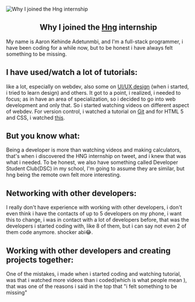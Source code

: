 ![Why I joined the Hng internship](https://images.unsplash.com/photo-1507525428034-b723cf961d3e?ixid=MnwxMjA3fDB8MHxwaG90by1wYWdlfHx8fGVufDB8fHx8&ixlib=rb-1.2.1&auto=format&fit=crop&w=all&h=2000&q=80)

## <center> Why I joined the [Hng](https://internship.zuri.team/enrollment) internship </center>

My name is Aaron Kehinde Adetunmbi, and I'm a full-stack programmer, i have been coding for a while now, but to be honest i have always felt something to be missing.

## I have used/watch a lot of tutorials:

like a lot, especially on webdev, also some on [UI/UX design](https://www.google.com/url?sa=t&rct=j&q=&esrc=s&source=web&cd=&cad=rja&uact=8&ved=2ahUKEwjV_Oe_7rLyAhUKxoUKHcMZBlIQwqsBegQIBhAB&url=https://www.youtube.com/watch?v=jk1T0CdLxwU&usg=AOvVaw18hN3JK2ybN3j5javPK6eE) (when i started, i tried to learn design) and others.
It got to a point, i realized, i needed to focus; as in have an area of specialization, so i decided to go into web development and only that. So i started watching videos on different aspect of webdev. For version control, i watched a tutorial on [Git](https://www.youtube.com/watch?v=3RjQznt-8kE) and for HTML 5 and CSS, i  watched [this](https://www.youtube.com/playlist?list=PL4cUxeGkcC9ivBf_eKCPIAYXWzLlPAm6G).

## But you know what:
Being a developer is more than watching videos and making calculators, that's when i discovered the HNG internship on tweet, and i knew that was what i needed. To be honest, we also have something called Developer Student Club(DSC) in my school, I'm going to assume they are similar, but hng being the remote own felt more interesting.

## Networking with other developers:

I really don't have experience with working with other developers, i don't even think i have the contacts of up to 5 developers on my phone, i want this to change, i was in contact with a lot of developers before, that was the developers i started coding with, like 8 of them, but i can say not even 2 of them code anymore. shocker abi😂.

## Working with other developers and creating projects together:
One of the mistakes, i made when i started coding and watching tutorial, was that i watched more videos than i coded(which is what people mean ), that was one of the reasons i said in the top that "i felt something to be missing"

<!--stackedit_data:
eyJoaXN0b3J5IjpbLTEwNDg1NTE5ODJdfQ==
-->